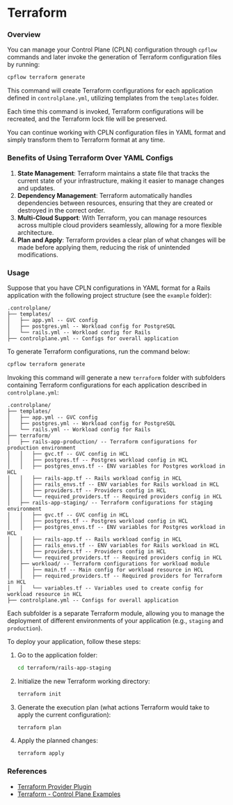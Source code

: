 # Terraform

### Overview

You can manage your Control Plane (CPLN) configuration through `cpflow` commands and later invoke the generation of Terraform configuration files by running:

```sh
cpflow terraform generate
```

This command will create Terraform configurations for each application defined in `controlplane.yml`, utilizing templates from the `templates` folder.

Each time this command is invoked, Terraform configurations will be recreated, and the Terraform lock file will be preserved.

You can continue working with CPLN configuration files in YAML format and simply transform them to Terraform format at any time.

### Benefits of Using Terraform Over YAML Configs

1. **State Management**: Terraform maintains a state file that tracks the current state of your infrastructure, making it easier to manage changes and updates.
2. **Dependency Management**: Terraform automatically handles dependencies between resources, ensuring that they are created or destroyed in the correct order.
3. **Multi-Cloud Support**: With Terraform, you can manage resources across multiple cloud providers seamlessly, allowing for a more flexible architecture.
4. **Plan and Apply**: Terraform provides a clear plan of what changes will be made before applying them, reducing the risk of unintended modifications.

### Usage

Suppose that you have CPLN configurations in YAML format for a Rails application with the following project structure (see the `example` folder):

```
.controlplane/
├── templates/
│   ├── app.yml -- GVC config
│   ├── postgres.yml -- Workload config for PostgreSQL
│   └── rails.yml -- Workload config for Rails
├── controlplane.yml -- Configs for overall application
```

To generate Terraform configurations, run the command below:

```sh
cpflow terraform generate
```

Invoking this command will generate a new `terraform` folder with subfolders containing Terraform configurations for each application described in `controlplane.yml`:

```
.controlplane/
├── templates/
│   ├── app.yml -- GVC config
│   ├── postgres.yml -- Workload config for PostgreSQL
│   └── rails.yml -- Workload config for Rails
├── terraform/
│   ├── rails-app-production/ -- Terraform configurations for production environment
│   │   ├── gvc.tf -- GVC config in HCL
│   │   ├── postgres.tf -- Postgres workload config in HCL
│   │   ├── postgres_envs.tf -- ENV variables for Postgres workload in HCL
│   │   ├── rails-app.tf -- Rails workload config in HCL
│   │   ├── rails_envs.tf -- ENV variables for Rails workload in HCL
│   │   ├── providers.tf -- Providers config in HCL
│   │   └── required_providers.tf -- Required providers config in HCL
│   ├── rails-app-staging/ -- Terraform configurations for staging environment
│   │   ├── gvc.tf -- GVC config in HCL
│   │   ├── postgres.tf -- Postgres workload config in HCL
│   │   ├── postgres_envs.tf -- ENV variables for Postgres workload in HCL
│   │   ├── rails-app.tf -- Rails workload config in HCL
│   │   ├── rails_envs.tf -- ENV variables for Rails workload in HCL
│   │   ├── providers.tf -- Providers config in HCL
│   │   └── required_providers.tf -- Required providers config in HCL
│   ├── workload/ -- Terraform configurations for workload module
│   │   ├── main.tf -- Main config for workload resource in HCL
│   │   ├── required_providers.tf -- Required providers for Terraform in HCL
│   │   └── variables.tf -- Variables used to create config for workload resource in HCL
├── controlplane.yml -- Configs for overall application
```

Each subfolder is a separate Terraform module, allowing you to manage the deployment of different environments of your application (e.g., `staging` and `production`).

To deploy your application, follow these steps:

1. Go to the application folder:
   ```sh
   cd terraform/rails-app-staging
   ```
2. Initialize the new Terraform working directory:
   ```sh
   terraform init
   ```
3. Generate the execution plan (what actions Terraform would take to apply the current configuration):
   ```sh
   terraform plan
   ```
4. Apply the planned changes:
   ```sh
   terraform apply
   ```

### References

- [Terraform Provider Plugin](https://shakadocs.controlplane.com/terraform/installation#terraform-provider-plugin)
- [Terraform - Control Plane Examples](https://github.com/controlplane-com/examples/tree/main/terraform)
